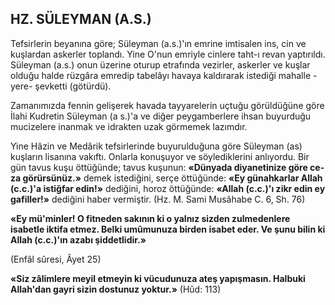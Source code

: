 ## HZ. SÜLEYMAN (A.S.)

Tefsirlerin beyanına göre; Süleyman (a.s.)'ın emrine imtisalen ins, cin ve kuşlardan as­kerler toplandı. Yine O'nun emriyle cinlere taht-ı revan yaptırıldı. Süleyman (a.s.) onun üzerine oturup etrafında vezirler, askerler ve kuşlar olduğu halde rüzgâra emredip tabelâyı havaya kaldırarak istediği mahalle -yere- şevket­ti (götürdü).

Zamanımızda fennin gelişerek havada tay­yarelerin uçtuğu görüldüğüne göre İlahi Kud­retin Süleyman (a s.)'a ve diğer peygamberle­re ihsan buyurduğu mucizelere inanmak ve id­rakten uzak görmemek lazımdır.

Yine Hâzin ve Medârik tefsirlerinde buyurulduğuna göre Süleyman (as) kuşların lisa­nına vakıftı. Onlarla konuşuyor ve söyledikle­rini anlıyordu. Bir gün tavus kuşu öttüğünde; tavus kuşunun: **«Dünyada diyanetinize göre ce­za görürsünüz.»** demek istediğini, serçe öttüğün­de: **«Ey günahkarlar Allah (c.c.)'a istiğfar edin!»** dediğini, horoz öttüğünde: **«Allah (c.c.)'ı zikr edin ey gafiller!»** dediğini haber vermiştir. (Hz. M. Sami Musâhabe C. 6, Sh. 76)

**«Ey mü'minler! O fitneden sakının ki o yal­nız sizden zulmedenlere isabetle iktifa etmez. Belki umûmunuza birden isabet eder. Ve şunu bilin ki Allah (c.c.)'ın azabı şiddetlidir.»**

(Enfâl sûresi, Âyet 25)

**«Siz zâlimlere meyil etmeyin ki vücudunu­za ateş yapışmasın. Halbuki Allah'dan gayri sizin dostunuz yoktur.»** (Hûd: 113)

